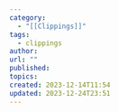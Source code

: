 ```yaml
---
category:
  - "[[Clippings]]"
tags:
  - clippings
author: 
url: ""
published: 
topics: 
created: 2023-12-14T11:54
updated: 2023-12-24T23:51
---
```


